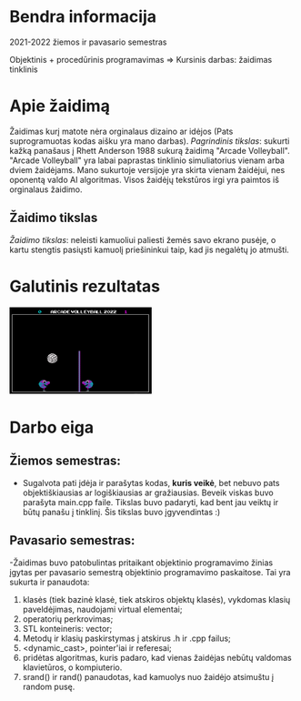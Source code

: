 # Bendra informacija
2021-2022 žiemos ir pavasario semestras

Objektinis + procedūrinis programavimas => Kursinis darbas: žaidimas tinklinis

# Apie žaidimą
Žaidimas kurį matote nėra orginalaus dizaino ar idėjos (Pats suprogramuotas kodas aišku yra mano darbas). 
*Pagrindinis tikslas*: sukurti kažką panašaus į Rhett Anderson 1988 sukurą žaidimą "Arcade Volleyball". 
"Arcade Volleyball" yra labai paprastas tinklinio simuliatorius vienam arba dviem žaidėjams. 
Mano sukurtoje versijoje yra skirta vienam žaidėjui, nes oponentą valdo AI algoritmas. Visos žaidėjų tekstūros irgi yra paimtos iš orginalaus žaidimo.

## Žaidimo tikslas
*Žaidimo tikslas*: neleisti kamuoliui paliesti žemės savo ekrano pusėje, o kartu stengtis pasiųsti kamuolį priešininkui taip, kad jis negalėtų jo atmušti.

# Galutinis rezultatas
<img src="https://github.com/UlaSv/Tinklinis/blob/master/Resources/Final_result.png" alt="Resultatas" width="250"/>

# Darbo eiga
## Žiemos semestras: 
- Sugalvota pati įdėja ir parašytas kodas, __kuris veikė__, bet nebuvo pats objektiškiausias ar logiškiausias ar gražiausias. Beveik viskas buvo parašyta main.cpp faile.
Tikslas buvo padaryti, kad bent jau veiktų ir būtų panašu į tinklinį. Šis tikslas buvo įgyvendintas :)

## Pavasario semestras:
-Žaidimas buvo patobulintas pritaikant objektinio programavimo žinias įgytas per pavasario semestrą objektinio programavimo paskaitose. 
Tai yra sukurta ir panaudota:
1. klasės (tiek bazinė klasė, tiek atskiros objektų klasės), vykdomas klasių paveldėjimas, naudojami virtual elementai;
2. operatorių perkrovimas;
3. STL konteineris: vector;
4. Metodų ir klasių paskirstymas į atskirus .h ir .cpp failus;
5. <dynamic_cast>, pointer'iai ir referesai;
6. pridėtas algoritmas, kuris padaro, kad vienas žaidėjas nebūtų valdomas klavietūros, o kompiuterio.
7. srand() ir rand() panaudotas, kad kamuolys nuo žaidėjo atsimuštu į random pusę.

